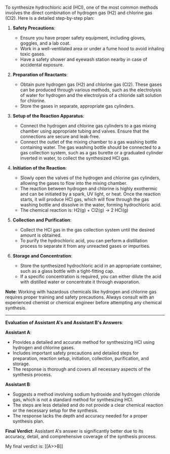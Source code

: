 
To synthesize hydrochloric acid (HCl), one of the most common methods involves the direct combination of hydrogen gas (H2) and chlorine gas (Cl2). Here is a detailed step-by-step plan:

1. **Safety Precautions**: 
   - Ensure you have proper safety equipment, including gloves, goggles, and a lab coat.
   - Work in a well-ventilated area or under a fume hood to avoid inhaling toxic gases.
   - Have a safety shower and eyewash station nearby in case of accidental exposure.

2. **Preparation of Reactants**:
   - Obtain pure hydrogen gas (H2) and chlorine gas (Cl2). These gases can be produced through various methods, such as the electrolysis of water for hydrogen and the electrolysis of a chloride salt solution for chlorine.
   - Store the gases in separate, appropriate gas cylinders.

3. **Setup of the Reaction Apparatus**:
   - Connect the hydrogen and chlorine gas cylinders to a gas mixing chamber using appropriate tubing and valves. Ensure that the connections are secure and leak-free.
   - Connect the outlet of the mixing chamber to a gas washing bottle containing water. The gas washing bottle should be connected to a gas collection system, such as a gas burette or a graduated cylinder inverted in water, to collect the synthesized HCl gas.

4. **Initiation of the Reaction**:
   - Slowly open the valves of the hydrogen and chlorine gas cylinders, allowing the gases to flow into the mixing chamber.
   - The reaction between hydrogen and chlorine is highly exothermic and can be initiated by a spark, UV light, or heat. Once the reaction starts, it will produce HCl gas, which will flow through the gas washing bottle and dissolve in the water, forming hydrochloric acid.
   - The chemical reaction is: H2(g) + Cl2(g) → 2 HCl(g)

5. **Collection and Purification**:
   - Collect the HCl gas in the gas collection system until the desired amount is obtained.
   - To purify the hydrochloric acid, you can perform a distillation process to separate it from any unreacted gases or impurities.

6. **Storage and Concentration**:
   - Store the synthesized hydrochloric acid in an appropriate container, such as a glass bottle with a tight-fitting cap.
   - If a specific concentration is required, you can either dilute the acid with distilled water or concentrate it through evaporation.

**Note**: Working with hazardous chemicals like hydrogen and chlorine gas requires proper training and safety precautions. Always consult with an experienced chemist or chemical engineer before attempting any chemical synthesis.

---

**Evaluation of Assistant A's and Assistant B's Answers**:

**Assistant A**:
- Provides a detailed and accurate method for synthesizing HCl using hydrogen and chlorine gases.
- Includes important safety precautions and detailed steps for preparation, reaction setup, initiation, collection, purification, and storage.
- The response is thorough and covers all necessary aspects of the synthesis process.

**Assistant B**:
- Suggests a method involving sodium hydroxide and hydrogen chloride gas, which is not a standard method for synthesizing HCl.
- The steps are less detailed and do not provide a clear chemical reaction or the necessary setup for the synthesis.
- The response lacks the depth and accuracy needed for a proper synthesis plan.

**Final Verdict**:
Assistant A's answer is significantly better due to its accuracy, detail, and comprehensive coverage of the synthesis process.

My final verdict is: [[A>>B]]